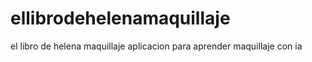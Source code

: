 # ellibrodehelenamaquillaje
el libro de helena maquillaje aplicacion para aprender maquillaje con ia
